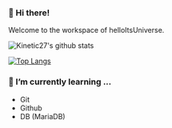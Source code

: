### 👋 Hi there!
Welcome to the workspace of helloItsUniverse.

![Kinetic27's github stats](https://github-readme-stats.vercel.app/api?username=helloItsUniverse&show_icons=true)

[![Top Langs](https://github-readme-stats.vercel.app/api/top-langs/?username=helloItsUniverse&layout=donut)](https://github.com/helloItsUniverse/selfstudy-01-DB)


### 🌱 I’m currently learning ...
- Git
- Github
- DB (MariaDB)

<!--
**helloItsUniverse/helloItsUniverse** is a ✨ _special_ ✨ repository because its `README.md` (this file) appears on your GitHub profile.

Here are some ideas to get you started:

- 🔭 I’m currently working on ...
- 🌱 I’m currently learning ...
- 👯 I’m looking to collaborate on ...
- 🤔 I’m looking for help with ...
- 💬 Ask me about ...
- 📫 How to reach me: ...
- 😄 Pronouns: ...
- ⚡ Fun fact: ...
-->
